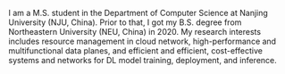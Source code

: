 I am a M.S. student in the Department of Computer Science at Nanjing University (NJU, China). Prior to that, I got my B.S. degree from Northeastern University (NEU, China) in 2020. My research interests includes resource management in cloud network, high-performance and multifunctional data planes, and efficient and efficient, cost-effective systems and networks for DL model training, deployment, and inference.